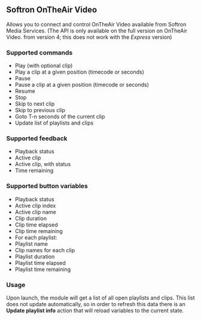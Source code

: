 ## Softron OnTheAir Video

Allows you to connect and control OnTheAir Video available from Softron Media Services.
(The API is only available on the full version on OnTheAir Video. from version 4; this does not work with the _Express_ version)

### Supported commands

- Play (with optional clip)
- Play a clip at a given position (timecode or seconds)
- Pause
- Pause a clip at a given position (timecode or seconds)
- Resume
- Stop
- Skip to next clip
- Skip to previous clip
- Goto T-n seconds of the current clip
- Update list of playlists and clips

### Supported feedback

- Playback status
- Active clip
- Active clip, with status
- Time remaining

### Supported button variables

- Playback status
- Active clip index
- Active clip name
- Clip duration
- Clip time elapsed
- Clip time remaining
- For each playlist:
- Playlist name
- Clip names for each clip
- Playlist duration
- Playlist time elapsed
- Playlist time remaining

### Usage

Upon launch, the module will get a list of all open playlists and clips. This list does not update automatically, so in order to refresh this data there is an **Update playlist info** action that will reload variables to the current state.
